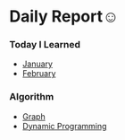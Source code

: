 # Daily Report☺️

### Today I Learned
  * [January](./TIL/January.md)
  * [February](./TIL/February.md)
  
### Algorithm
  * [Graph](./Algorithm/Graph/README.md) 
  * [Dynamic Programming](./Algorithm/Dynamic%20Programming/README.md)
